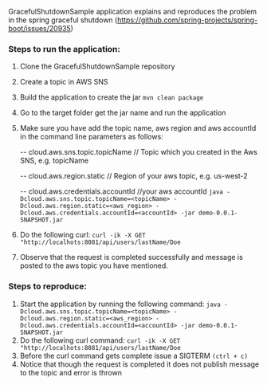 GracefulShutdownSample application explains and reproduces the problem in the spring graceful shutdown (https://github.com/spring-projects/spring-boot/issues/20935)

### Steps to run the application:
1) Clone the GracefulShutdownSample repository
2) Create a topic in AWS SNS
3) Build the application to create the jar
```mvn clean package```
4) Go to the target folder get the jar name and run the application 
5) Make sure you have add the topic name, aws region and aws accountId in the command line parameters as follows:

   -- cloud.aws.sns.topic.topicName // Topic which you created in the Aws SNS, e.g. topicName 
   
   -- cloud.aws.region.static // Region of your aws topic, e.g. us-west-2
   
   -- cloud.aws.credentials.accountId //your aws accountId 
   ```java -Dcloud.aws.sns.topic.topicName=<topicName> -Dcloud.aws.region.static=<aws_region> -Dcloud.aws.credentials.accountId=<accountId> -jar demo-0.0.1-SNAPSHOT.jar```
   
6) Do the following curl: 
  ```curl -ik -X GET "http://localhots:8081/api/users/lastName/Doe```
7) Observe that the request is completed successfully and message is posted to the aws topic you have mentioned.

### Steps to reproduce:
1) Start the application by running the following command:
  `java -Dcloud.aws.sns.topic.topicName=<topicName> -Dcloud.aws.region.static=<aws_region> -Dcloud.aws.credentials.accountId=<accountId> -jar demo-0.0.1-SNAPSHOT.jar`
2) Do the following curl command:
  ```curl -ik -X GET "http://localhots:8081/api/users/lastName/Doe```
3) Before the curl command gets complete issue a SIGTERM `(ctrl + c)`
4) Notice that though the request is completed it does not publish message to the topic and error is thrown
